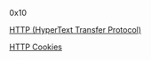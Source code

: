 0x10

[HTTP (HyperText Transfer Protocol)](https://www3.ntu.edu.sg/home/ehchua/programming/webprogramming/HTTP_Basics.html)

[HTTP Cookies](https://developer.mozilla.org/en-US/docs/Web/HTTP/Guides/Cookies)
